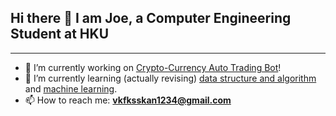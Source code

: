 ## Hi there 👋 I am Joe, a Computer Engineering Student at HKU
***
- 🔭 I’m currently working on [Crypto-Currency Auto Trading Bot](https://github.com/JoohanJin/AutoCryptoTrading)!
- 🌱 I’m currently learning (actually revising) [data structure and algorithm](https://github.com/JoohanJin/DSA) and [machine learning](https://github.com/JoohanJin/ML_DL).
- 📫 How to reach me: **vkfksskan1234@gmail.com**
<!--
**JoohanJin/JoohanJin** is a ✨ _special_ ✨ repository because its `README.md` (this file) appears on your GitHub profile.

Here are some ideas to get you started:

- 🔭 I’m currently working on ...
- 🌱 I’m currently learning ...
- 👯 I’m looking to collaborate on ...
- 🤔 I’m looking for help with ...
- 💬 Ask me about ...
- 📫 How to reach me: ...
- 😄 Pronouns: ...
- ⚡ Fun fact: ...
-->
